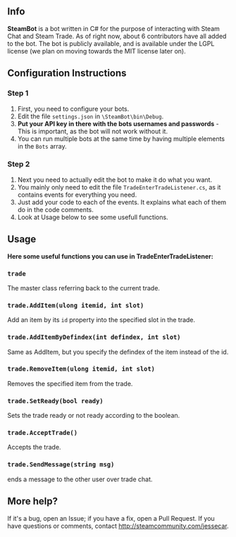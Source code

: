 ## Info ##

**SteamBot** is a bot written in C# for the purpose of interacting with Steam Chat and Steam Trade.  As of right now, about 6 contributors have all added to the bot.  The bot is publicly available, and is available under the LGPL license (we plan on moving towards the MIT license later on).

## Configuration Instructions ##

### Step 1 ###
1. First, you need to configure your bots.  
2. Edit the file `settings.json` in `\SteamBot\bin\Debug`.
3. **Put your API key in there with the bots usernames and passwords** - This is important, as the bot will not work without it.
4. You can run multiple bots at the same time by having multiple elements in the `Bots` array.  

### Step 2 ###
1. Next you need to actually edit the bot to make it do what you want.  
2. You mainly only need to edit the file `TradeEnterTradeListener.cs`, as it contains events for everything you need.    
3. Just add your code to each of the events.  It explains what each of them do in the code comments.  
4. Look at Usage below to see some usefull functions.  

## Usage ##
**Here some useful functions you can use in TradeEnterTradeListener:**  
### `trade` ###
The master class referring back to the current trade.  
### `trade.AddItem(ulong itemid, int slot)` ###
Add an item by its `id` property into the specified slot in the trade.  
### `trade.AddItemByDefindex(int defindex, int slot)` ### 
Same as AddItem, but you specify the defindex of the item instead of the id.  
### `trade.RemoveItem(ulong itemid, int slot)` ###
Removes the specified item from the trade.  
### `trade.SetReady(bool ready)` ###
Sets the trade ready or not ready according to the boolean.  
### `trade.AcceptTrade()` ###
Accepts the trade.  
### `trade.SendMessage(string msg)` ###
ends a message to the other user over trade chat.  

## More help? ##
If it's a bug, open an Issue; if you have a fix, open a Pull Request.  If you have questions or comments, contact <http://steamcommunity.com/jessecar>.